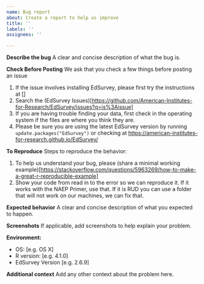 ```yaml
---
name: Bug report
about: Create a report to help us improve
title: ''
labels: ''
assignees: ''

---
```


**Describe the bug**
A clear and concise description of what the bug is.

**Check Before Posting**
We ask that you check a few things before posting an issue
1. If the issue involves installing EdSurvey, please first try the instructions at []
2. Search the (EdSurvey Issues)[https://github.com/American-Institutes-for-Research/EdSurvey/issues?q=is%3Aissue]
3. If you are having trouble finding your data, first check in the operating system if the files are where you think they are. 
4. Please be sure you are using the latest EdSurvey version by running `update.packages("EdSurvey")` or checking at https://american-institutes-for-research.github.io/EdSurvey/

**To Reproduce**
Steps to reproduce the behavior:
1. To help us understand your bug, please (share a minimal working example)[https://stackoverflow.com/questions/5963269/how-to-make-a-great-r-reproducible-example]
2. Show your code from read in to the error so we can reproduce it. If it works with the NAEP Primer, use that. If it is RUD you can use a folder that will not work on our machines, we can fix that.

**Expected behavior**
A clear and concise description of what you expected to happen.

**Screenshots**
If applicable, add screenshots to help explain your problem.

**Environment:**
 - OS: [e.g. OS X]
 - R version: [e.g. 4.1.0]
 - EdSurvey Version [e.g. 2.6.9]

**Additional context**
Add any other context about the problem here.
